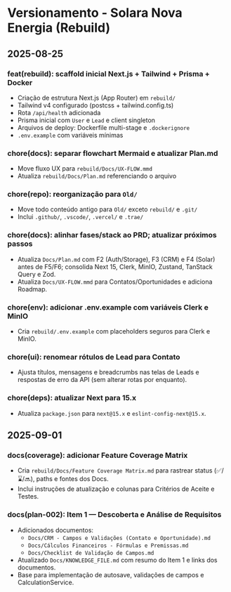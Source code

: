 # Versionamento - Solara Nova Energia (Rebuild)

## 2025-08-25

### feat(rebuild): scaffold inicial Next.js + Tailwind + Prisma + Docker
- Criação de estrutura Next.js (App Router) em `rebuild/`
- Tailwind v4 configurado (postcss + tailwind.config.ts)
- Rota `/api/health` adicionada
- Prisma inicial com `User` e `Lead` e client singleton
- Arquivos de deploy: Dockerfile multi-stage e `.dockerignore`
- `.env.example` com variáveis mínimas

### chore(docs): separar flowchart Mermaid e atualizar Plan.md
- Move fluxo UX para `rebuild/Docs/UX-FLOW.mmd`
- Atualiza `rebuild/Docs/Plan.md` referenciando o arquivo

### chore(repo): reorganização para `Old/`
- Move todo conteúdo antigo para `Old/` exceto `rebuild/` e `.git/`
- Inclui `.github/`, `.vscode/`, `.vercel/` e `.trae/`

### chore(docs): alinhar fases/stack ao PRD; atualizar próximos passos
- Atualiza `Docs/Plan.md` com F2 (Auth/Storage), F3 (CRM) e F4 (Solar) antes de F5/F6; consolida Next 15, Clerk, MinIO, Zustand, TanStack Query e Zod.
- Atualiza `Docs/UX-FLOW.mmd` para Contatos/Oportunidades e adiciona Roadmap.

### chore(env): adicionar .env.example com variáveis Clerk e MinIO
- Cria `rebuild/.env.example` com placeholders seguros para Clerk e MinIO.

### chore(ui): renomear rótulos de Lead para Contato
- Ajusta títulos, mensagens e breadcrumbs nas telas de Leads e respostas de erro da API (sem alterar rotas por enquanto).

### chore(deps): atualizar Next para 15.x
- Atualiza `package.json` para `next@15.x` e `eslint-config-next@15.x`.

## 2025-09-01

### docs(coverage): adicionar Feature Coverage Matrix
- Cria `rebuild/Docs/Feature Coverage Matrix.md` para rastrear status (✅/⌛/🔜), paths e fontes dos Docs.
- Inclui instruções de atualização e colunas para Critérios de Aceite e Testes.

### docs(plan-002): Item 1 — Descoberta e Análise de Requisitos
- Adicionados documentos:
  - `Docs/CRM - Campos e Validações (Contato e Oportunidade).md`
  - `Docs/Cálculos Financeiros - Fórmulas e Premissas.md`
  - `Docs/Checklist de Validação de Campos.md`
- Atualizado `Docs/KNOWLEDGE_FILE.md` com resumo do Item 1 e links dos documentos.
- Base para implementação de autosave, validações de campos e CalculationService.